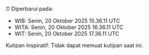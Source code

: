 ⏰ Diperbarui pada:
- WIB: Senin, 20 Oktober 2025 15.36.11 UTC
- WITA: Senin, 20 Oktober 2025 16.36.11 UTC
- WIT: Senin, 20 Oktober 2025 17.36.11 UTC

Kutipan Inspiratif:
Tidak dapat memuat kutipan saat ini.

